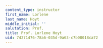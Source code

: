 ```yaml
---
content_type: instructor
first_name: Lorlene
last_name: Hoyt
middle_initial: ''
salutation: Prof.
title: Prof. Lorlene Hoyt
uid: 74271476-78a6-035d-9a63-c7b08018ca72
---
```

